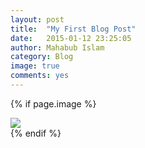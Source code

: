 ```yaml
---
layout: post
title:  "My First Blog Post"
date:   2015-01-12 23:25:05
author: Mahabub Islam
category: Blog
image: true
comments: yes
---
```



{% if page.image %}
<div class="post-img">
<img class="img-responsive img-post" src=" {{site.baseurl}}/public_html/img/tiger.jpeg "/>
</div>
{% endif %}



<!-- {% if page.fbcomments %}
    <hr/>
    <h4>Comments</h4>
    <div class="fb-comments" data-href="http://joshuacox.github.io{{ page.url }}" data-colorscheme="dark" data-num-posts="4" data-width="706"></div>
{% endif %} -->
